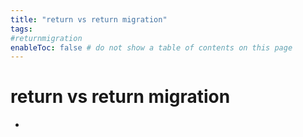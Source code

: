 ```yaml
---
title: "return vs return migration"
tags: 
#returnmigration  
enableToc: false # do not show a table of contents on this page
---
```


# return vs return migration
- 

## 
###
## 
###
## 
###
## 
###